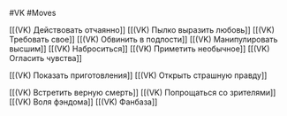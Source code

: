 #VK  #Moves

[[(VK) Действовать отчаянно]]
[[(VK) Пылко выразить любовь]]
[[(VK) Требовать свое]]
[[(VK) Обвинить в подлости]]
[[(VK) Манипулировать высшим]]
[[(VK) Наброситься]]
[[(VK) Приметить необычное]]
[[(VK) Огласить чувства]]

[[(VK) Показать приготовления]]
[[(VK) Открыть страшную правду]]

[[(VK) Встретить верную смерть]]
[[(VK) Попрощаться со зрителями]]
[[(VK) Воля фэндома]]
[[(VK) Фанбаза]]




